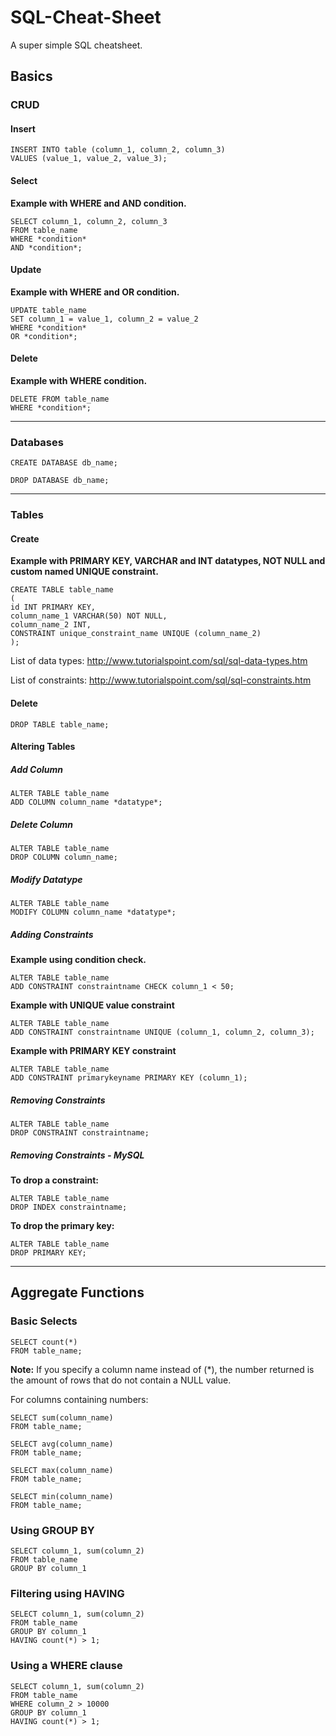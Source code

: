 # SQL-Cheat-Sheet
A super simple SQL cheatsheet.

## Basics
### CRUD
#### Insert
```
INSERT INTO table (column_1, column_2, column_3)
VALUES (value_1, value_2, value_3);
```
#### Select
**Example with WHERE and AND condition.**
```
SELECT column_1, column_2, column_3
FROM table_name
WHERE *condition*
AND *condition*;
```
#### Update
**Example with WHERE and OR condition.**
```
UPDATE table_name
SET column_1 = value_1, column_2 = value_2
WHERE *condition*
OR *condition*;
```

#### Delete
**Example with WHERE condition.**
```
DELETE FROM table_name
WHERE *condition*;
```
---
### Databases
```
CREATE DATABASE db_name;

DROP DATABASE db_name;
```
---
### Tables
#### Create
**Example with PRIMARY KEY, VARCHAR and INT datatypes, NOT NULL and custom named UNIQUE constraint.**
```
CREATE TABLE table_name
(
id INT PRIMARY KEY,
column_name_1 VARCHAR(50) NOT NULL,
column_name_2 INT,
CONSTRAINT unique_constraint_name UNIQUE (column_name_2)
);
```
List of data types: http://www.tutorialspoint.com/sql/sql-data-types.htm

List of constraints: http://www.tutorialspoint.com/sql/sql-constraints.htm

#### Delete
`DROP TABLE table_name;`

#### Altering Tables

##### Add Column
```
ALTER TABLE table_name
ADD COLUMN column_name *datatype*;
```

##### Delete Column
```
ALTER TABLE table_name
DROP COLUMN column_name;
```

##### Modify Datatype
```
ALTER TABLE table_name
MODIFY COLUMN column_name *datatype*;
```

##### Adding Constraints
**Example using condition check.**
```
ALTER TABLE table_name
ADD CONSTRAINT constraintname CHECK column_1 < 50;
```
**Example with UNIQUE value constraint**
```
ALTER TABLE table_name
ADD CONSTRAINT constraintname UNIQUE (column_1, column_2, column_3);
```
**Example with PRIMARY KEY constraint**
```
ALTER TABLE table_name
ADD CONSTRAINT primarykeyname PRIMARY KEY (column_1);
```
##### Removing Constraints
```
ALTER TABLE table_name
DROP CONSTRAINT constraintname;
```

##### Removing Constraints - MySQL
**To drop a constraint:**
```
ALTER TABLE table_name
DROP INDEX constraintname;
```

**To drop the primary key:**
```
ALTER TABLE table_name
DROP PRIMARY KEY;
```
---
## Aggregate Functions
### Basic Selects
```
SELECT count(*)
FROM table_name;
```
**Note:** If you specify a column name instead of (*), the number returned is the amount of rows that do not contain a NULL value.

For columns containing numbers:
```
SELECT sum(column_name)
FROM table_name;
```
```
SELECT avg(column_name)
FROM table_name;
```
```
SELECT max(column_name)
FROM table_name;
```
```
SELECT min(column_name)
FROM table_name;
```
### Using GROUP BY
```
SELECT column_1, sum(column_2)
FROM table_name
GROUP BY column_1
```
### Filtering using HAVING
```
SELECT column_1, sum(column_2)
FROM table_name
GROUP BY column_1
HAVING count(*) > 1;
```
### Using a WHERE clause
```
SELECT column_1, sum(column_2)
FROM table_name
WHERE column_2 > 10000
GROUP BY column_1
HAVING count(*) > 1;
```
